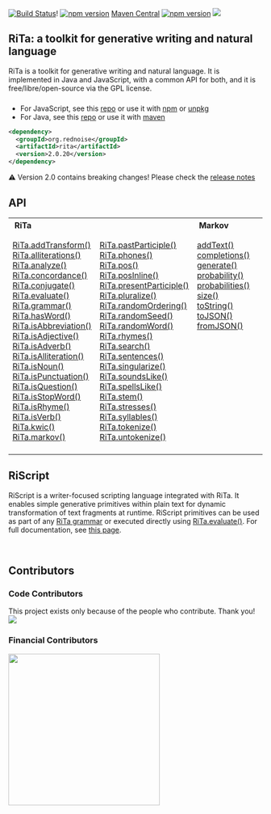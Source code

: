 [![Build Status](https://travis-ci.org/dhowe/RiTaJS.svg?branch=master)](https://travis-ci.org/dhowe/ritajs)!  <a href="https://www.npmjs.com/package/rita"><img src="https://img.shields.io/npm/v/rita.svg" alt="npm version"></a> [Maven Central](https://img.shields.io/maven-central/v/org.rednoise/rita) <a href="http://www.gnu.org/licenses/gpl-3.0.en.html"><img src="https://img.shields.io/badge/license-GPL-orange.svg" alt="npm version"></a> <a href="https://spectrum.chat/rita"><img src="https://img.shields.io/badge/spectrum-chat-%23b14344"/></a>

## RiTa: a toolkit for generative writing and natural language

RiTa is a toolkit for generative writing and natural language. It is implemented in Java and JavaScript, with a common API for both, and it is free/libre/open-source via the GPL license.

###

* For JavaScript, see this [repo](https://github.com/dhowe/ritajs) or use it with [npm](https://www.npmjs.com/package/rita) or [unpkg](https://unpkg.com/browse/rita/dist/)
* For Java, see this [repo](https://github.com/dhowe/ritajs) or use it with [maven](https://search.maven.org/artifact/org.rednoise/rita) 

```xml
<dependency>
  <groupId>org.rednoise</groupId>
  <artifactId>rita</artifactId>
  <version>2.0.20</version>
</dependency>
```

:warning: Version 2.0 contains breaking changes! Please check the [release notes](https://rednoise.org/rita/#whats-new-wrapper)


## API

  <table cellspacing="0" cellpadding="0" style="vertical-align: top;">
   <tr>
    <th colspan=2 style="text-align: left; padding-left: 12px">RiTa
    </th>
    <th colspan=1 style="text-align: left; padding-left: 12px">Markov</th>
    <th colspan=1 style="text-align: left; padding-left: 12px">Grammar</th>
   </tr>
   <tr>
    <td style="vertical-align: top; padding-top: 15px">
      <a href="./RiTa/addTransform/index.html">RiTa.addTransform()</a><br/>
      <a href="./RiTa/alliterations/index.html">RiTa.alliterations()</a><br/>
      <a href="./RiTa/analyze/index.html">RiTa.analyze()</a><br/>
      <a href="./RiTa/concordance/index.html">RiTa.concordance()</a><br/>
      <a href="./RiTa/conjugate/index.html">RiTa.conjugate()</a><br/>
      <a href="./RiTa/evaluate/index.html">RiTa.evaluate()</a><br/>
      <a href="./RiTa/grammar/index.html">RiTa.grammar()</a><br/>
      <a href="./RiTa/hasWord/index.html">RiTa.hasWord()</a><br/>
      <a href="./RiTa/isAbbreviation/index.html">RiTa.isAbbreviation()</a><br/>
      <a href="./RiTa/isAdjective/index.html">RiTa.isAdjective()</a><br/>
      <a href="./RiTa/isAdverb/index.html">RiTa.isAdverb()</a><br/>
      <a href="./RiTa/isAlliteration/index.html">RiTa.isAlliteration()</a><br/>
      <a href="./RiTa/isNoun/index.html">RiTa.isNoun()</a><br/>
      <a href="./RiTa/isPunctuation/index.html">RiTa.isPunctuation()</a><br/>
      <a href="./RiTa/isQuestion/index.html">RiTa.isQuestion()</a><br/>
      <a href="./RiTa/isStopWord/index.html">RiTa.isStopWord()</a><br/>
      <a href="./RiTa/isRhyme/index.html">RiTa.isRhyme()</a><br/>
      <a href="./RiTa/isVerb/index.html">RiTa.isVerb()</a><br/>
      <a href="./RiTa/kwic/index.html">RiTa.kwic()</a><br/>
      <a href="./RiTa/markov/index.html">RiTa.markov()</a><br/>
    </td>
    <td style="vertical-align: top; padding-top: 15px">
      <a href="./RiTa/pastParticiple/index.html">RiTa.pastParticiple()</a><br/>
      <a href="./RiTa/phones/index.html">RiTa.phones()</a><br/>
      <a href="./RiTa/pos/index.html">RiTa.pos()</a><br/>
      <a href="./RiTa/posInline/index.html">RiTa.posInline()</a><br/>
      <a href="./RiTa/presentParticiple/index.html">RiTa.presentParticiple()</a><br/>
      <a href="./RiTa/pluralize/index.html">RiTa.pluralize()</a><br/>
      <a href="./RiTa/randomOrdering/index.html">RiTa.randomOrdering()</a><br/>
      <a href="./RiTa/randomSeed/index.html">RiTa.randomSeed()</a><br/>
      <a href="./RiTa/randomWord/index.html">RiTa.randomWord()</a><br/>
      <a href="./RiTa/rhymes/index.html">RiTa.rhymes()</a><br/>
      <a href="./RiTa/search/index.html">RiTa.search()</a><br/>
      <a href="./RiTa/sentences/index.html">RiTa.sentences()</a><br/>
      <a href="./RiTa/singularize/index.html">RiTa.singularize()</a><br/>
      <a href="./RiTa/soundsLike/index.html">RiTa.soundsLike()</a><br/>
      <a href="./RiTa/spellsLike/index.html">RiTa.spellsLike()</a><br/>
      <a href="./RiTa/stem/index.html">RiTa.stem()</a><br/>
      <a href="./RiTa/stresses/index.html">RiTa.stresses()</a><br/>
      <a href="./RiTa/syllables/index.html">RiTa.syllables()</a><br/>
      <a href="./RiTa/tokenize/index.html">RiTa.tokenize()</a><br/>
      <a href="./RiTa/untokenize/index.html">RiTa.untokenize()</a><br/><br/>
      <!--a href="./RiTa/VERSION/index.html">RiTa.VERSION</a><br/-->
    </td>
    <td style="vertical-align: top; padding-top: 15px; min-width: 125px">
      <a href="https://rednoise.org/rita/reference/Markov/addText/index.html">addText()</a><br/>
      <a href="https://rednoise.org/rita/reference/Markov/completions/index.html">completions()</a><br/>
      <a href="https://rednoise.org/rita/reference/Markov/generate/index.html">generate()</a><br/>
      <a href="https://rednoise.org/rita/reference/Markov/probability/index.html">probability()</a><br/>
      <a href="https://rednoise.org/rita/reference/Markov/probabilities/index.html">probabilities()</a><br/>
      <a href="https://rednoise.org/rita/reference/Markov/size/index.html">size()</a><br/>
      <a href="https://rednoise.org/rita/reference/Markov/toString/index.html">toString()</a><br/>
      <a href="https://rednoise.org/rita/reference/Markov/toJSON/index.html">toJSON()</a><br/>
      <a href="https://rednoise.org/rita/reference/Markov/fromJSON/index.html">fromJSON()</a><br/>
    </td>
    <td style="vertical-align: top; padding-top: 15px; min-width: 125px">
      <a href="https://rednoise.org/rita/reference/Grammar/addRule/index.html">addRule()</a><br/>
      <a href="https://rednoise.org/rita/reference/Grammar/addRules/index.html">addRules()</a><br/>
      <a href="https://rednoise.org/rita/reference/Grammar/expand/index.html">expand()</a><br/>
      <a href="https://rednoise.org/rita/reference/Grammar/removeRule/index.html">removeRule()</a><br/>
      <a href="https://rednoise.org/rita/reference/Grammar/toJSON/index.html">toJSON()</a><br/>
      <a href="https://rednoise.org/rita/reference/Grammar/toString/index.html">toString()</a><br/>
      <a href="https://rednoise.org/rita/reference/Grammar/fromJSON/index.html">fromJSON()</a><br/>
    </td>
 </tr>
</table>

## RiScript

RiScript is a writer-focused scripting language integrated with RiTa. It enables simple generative primitives within plain text for dynamic transformation of text fragments at runtime. RiScript primitives can be used as part of any [RiTa grammar](https://rednoise.org/rita/reference/RiTa/grammar/) or executed directly using [RiTa.evaluate()](https://rednoise.org/rita/reference/RiTa/evaluate/). For full documentation, see [this page](https://rednoise.org/rita/reference/riscript.html).

<br>

## Contributors

### Code Contributors

This project exists only because of the people who contribute. Thank you!
<a href="https://github.com/dhowe/RiTa/graphs/contributors"><img src="https://opencollective.com/RiTa/contributors.svg?width=890&button=false" /></a>

### Financial Contributors
<a href="https://opencollective.com/rita/donate" target="_blank">
  <img src="https://opencollective.com/rita/contribute/button@2x.png?color=blue" width=300 />
</a>

